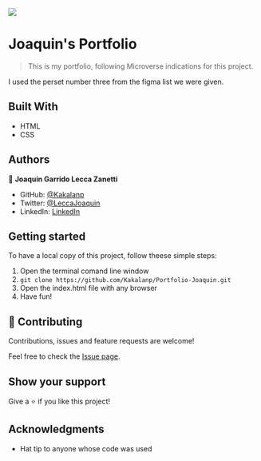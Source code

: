 ![](https://img.shields.io/badge/Microverse-blueviolet)

# Joaquin's Portfolio

> This is my portfolio, following Microverse indications for this project.

I used the perset number three from the figma list we were given.

## Built With

- HTML
- CSS

## Authors

👤 **Joaquin Garrido Lecca Zanetti**

- GitHub: [@Kakalanp](https://github.com/Kakalanp)
- Twitter: [@LeccaJoaquin](https://twitter.com/LeccaJoaquin)
- LinkedIn: [LinkedIn](https://www.linkedin.com/in/joaquín-garrido-lecca-zanetti-623583204/)

## Getting started

To have a local copy of this project, follow theese simple steps:

1. Open the terminal comand line window
2. `git clone https://github.com/Kakalanp/Portfolio-Joaquin.git`
3. Open the index.html file with any browser
4. Have fun!

## 🤝 Contributing

Contributions, issues and feature requests are welcome!

Feel free to check the [Issue page](https://github.com/Kakalanp/Portfolio-Joaquin/issues).

## Show your support

Give a ⭐️ if you like this project!

## Acknowledgments

- Hat tip to anyone whose code was used

